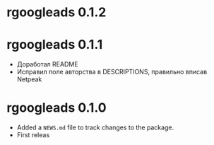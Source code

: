 # rgoogleads 0.1.2

# rgoogleads 0.1.1

* Доработал README
* Исправил поле авторства в DESCRIPTIONS, правильно вписав Netpeak

# rgoogleads 0.1.0

* Added a `NEWS.md` file to track changes to the package.
* First releas
